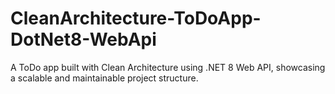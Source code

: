 # CleanArchitecture-ToDoApp-DotNet8-WebApi
A ToDo app built with Clean Architecture using .NET 8 Web API, showcasing a scalable and maintainable project structure.
